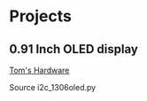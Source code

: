 # Projects

## 0.91 Inch OLED display

[Tom's Hardware](https://www.tomshardware.com/how-to/oled-display-raspberry-pi-pico)

Source i2c_1306oled.py
